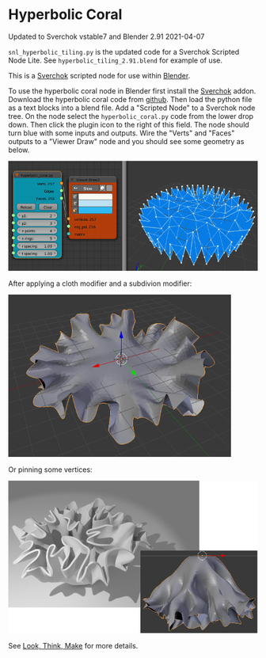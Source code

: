 Hyperbolic Coral
==============
Updated to Sverchok vstable7 and Blender 2.91 2021-04-07

`snl_hyperbolic_tiling.py` is the updated code for a Sverchok Scripted Node Lite.
See `hyperbolic_tiling_2.91.blend` for example of use. 

This is  a [Sverchok](http://nikitron.cc.ua/sverchok_en.html) scripted node for use within [Blender](http://www.blender.org).

To use the hyperbolic coral node in Blender first install the [Sverchok](http://nikitron.cc.ua/sverchok_en.html) addon. Download the hyperbolic coral code from [github](https://github.com/elfnor/hyperbolic_coral). Then load the python file as a text blocks into a blend file. Add a "Scripted Node" to a Sverchok node tree. On the node select the ```hyperbolic_coral.py``` code from the lower drop down. Then click the plugin icon to the right of this field. The node should turn blue with some inputs and outputs. Wire the "Verts" and "Faces" outputs to a "Viewer Draw" node and you should see some geometry as below.

![Screenshot](images/coral_node_radius.blend.png)

After applying a cloth modifier and a subdivion modifier:

![coral](images/coral_node_radius.blend2.png)

Or pinning some vertices:

![pinned](images/coral_node_draped.png)

See [Look, Think, Make](http://elfnor.com/blender-adventures-with-hyperbolic-planes.html) for more details.

